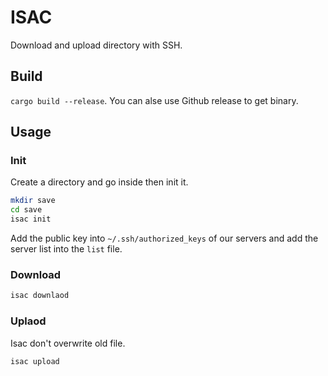 # ISAC
Download and upload directory with SSH.

## Build
`cargo build --release`. You can alse use Github release to get binary.

## Usage

### Init
Create a directory and go inside then init it.
```bash
mkdir save
cd save
isac init
```
Add the public key into `~/.ssh/authorized_keys` of our servers and add the server list into the `list` file.

### Download
```bash
isac downlaod
```

### Uplaod
Isac don't overwrite old file.
```bash
isac upload
```
